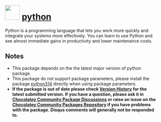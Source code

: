 # <img src="https://cdn.jsdelivr.net/gh/chocolatey-community/chocolatey-packages@edba4a5849ff756e767cba86641bea97ff5721fe/icons/python.svg" width="48" height="48"/> [python](https://chocolatey.org/packages/python)

Python is a programming language that lets you work more quickly and integrate your systems more effectively. You can learn to use Python and see almost immediate gains in productivity and lower maintenance costs.

## Notes

- This package depends on the the latest major version of python package.
- This package do not support package parameters, please install the package [python314](https://chocolatey.org/packages/python314) directly when using package parameters.
- **If the package is out of date please check [Version History](#versionhistory) for the latest submitted version. If you have a question, please ask it in [Chocolatey Community Package Discussions](https://github.com/chocolatey-community/chocolatey-packages/discussions) or raise an issue on the [Chocolatey Community Packages Repository](https://github.com/chocolatey-community/chocolatey-packages/issues) if you have problems with the package. Disqus comments will generally not be responded to.**
